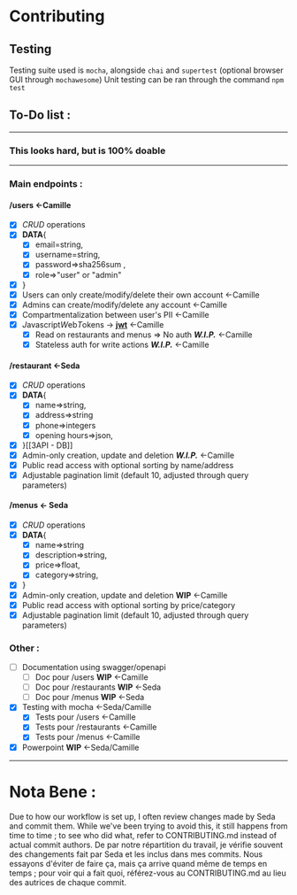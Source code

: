 # Contributing
## Testing
Testing suite used is `mocha`, alongside `chai` and `supertest` (optional browser GUI through `mochawesome`)
Unit testing can be ran through the command `npm test`

## To-Do list : 
---
### This looks hard, but is 100% doable
---
### Main endpoints : 
#### /users <-Camille
- [x] *CRUD* operations
- [x] **DATA**{
	- [x] email=string, 
	- [x] username=string, 
	- [x] password=>sha256sum ,
	- [x] role=>"user" or "admin"
- [x] }
- [x] Users can only create/modify/delete their own account <-Camille
- [x] Admins can create/modify/delete any account <-Camille
- [x] Compartmentalization between user's PII <-Camille
- [x] *J*avascript*W*eb*T*okens -> **[jwt](jwt.io)** <-Camille
	- [x] Read on restaurants and menus => No auth ***W.I.P.*** <-Camille
	- [x] Stateless auth for write actions ***W.I.P.*** <-Camille
#### /restaurant <-Seda
- [x] *CRUD* operations
- [x] **DATA**{
	- [x] name=>string,
	- [x] address=>string
	- [x] phone=>integers
	- [x] opening hours=>json,
- [x] }[[3API - DB]]
- [x] Admin-only creation, update and deletion ***W.I.P.*** <-Camille
- [x] Public read access with optional sorting by name/address
- [x] Adjustable pagination limit (default 10, adjusted through query parameters)
#### /menus <- Seda
- [x] *CRUD* operations
- [x] **DATA**{
	- [x] name=>string
	- [x] description=>string,
	- [x] price=>float,
	- [x] category=>string,
- [x] }
- [x] Admin-only creation, update and deletion **WIP** <-Camille
- [x] Public read access with optional sorting by price/category
- [x] Adjustable pagination limit (default 10, adjusted through query parameters)

### Other :
- [ ] Documentation using swagger/openapi
  - [ ] Doc pour /users **WIP** <-Camille
  - [ ] Doc pour /restaurants **WIP** <-Seda
  - [ ] Doc pour /menus **WIP** <-Seda
- [x] Testing with mocha <-Seda/Camille
  - [x] Tests pour /users <-Camille
  - [x] Tests pour /restaurants <-Camille
  - [x] Tests pour /menus <-Camille
- [x] Powerpoint **WIP** <-Seda/Camille

---
# Nota Bene :
Due to how our workflow is set up, I often review changes made by Seda and commit them. While we've been trying to avoid this, it still happens from time to time ; to see who did what, refer to CONTRIBUTING.md instead of actual commit authors.
De par notre répartition du travail, je vérifie souvent des changements fait par Seda et les inclus dans mes commits. Nous essayons d'éviter de faire ça, mais ça arrive quand même de temps en temps ; pour voir qui a fait quoi, référez-vous au CONTRIBUTING.md au lieu des autrices de chaque commit.
